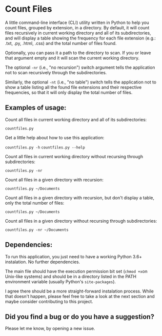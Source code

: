 # Count Files
A little command-line interface (CLI) utility written in Python to help you count files, grouped by
extension, in a directory. By default, it will count files recursively in
current working directory and all of its subdirectories, and will display a
table showing the frequency for each file extension (e.g.: .txt, .py, .html,
.css) and the total number of files found.

Optionally, you can pass it a path to the directory to scan. If you or leave
that argument empty and it will scan the current working directory.

The optional `-nr` (i.e., "no recursion") switch argument tells the
application not to scan recursively through the subdirectories.

Similarly, the optional `-nt` (i.e., "no table") switch tells the application
not to show a table listing all the found file extensions and their respective
frequencies, so that it will only display the total number of files.


## Examples of usage:

Count all files in current working directory and all of its subdirectories:

`countfiles.py`


Get a little help about how to use this application:

`countfiles.py -h`
`countfiles.py --help`


Count all files in current working directory without recursing through subdirectories:

`countfiles.py -nr`


Count all files in a given directory with recursion:

`countfiles.py ~/Documents`


Count all files in a given directory with recursion, but don't display a table, only the total number of files:

`countfiles.py ~/Documents`


Count all files in a given directory without recursing through subdirectories:

`countfiles.py -nr ~/Documents`

## Dependencies:

To run this application, you just need to have a working Python 3.6+ instalation. No further dependencies.

The main file should have the execution permission bit set (`chmod +x`on Unix-like systems) and should be in a directory listed in the PATH environment variable (usually Python's `site-packages`).

I agree there should be a more straight-forward instalation process. While that doesn't happen, please feel free to take a look at the next section and maybe consider contributing to this project.

## Did you find a bug or do you have a suggestion?

Please let me know, by opening a new issue.